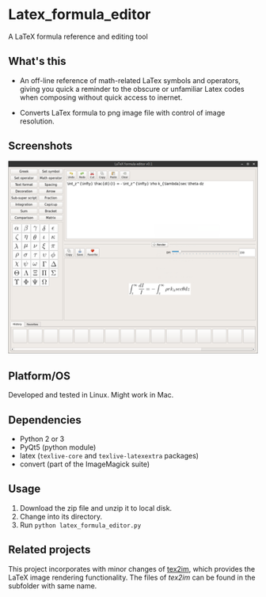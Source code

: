 # Latex_formula_editor

A LaTeX formula reference and editing tool

## What's this

* An off-line reference of math-related LaTex symbols and operators, giving you quick a
reminder to the obscure or unfamiliar Latex codes when composing without quick access to inernet.

* Converts LaTex formula to png image file with control of image resolution.

## Screenshots

![Screenshot 1](https://github.com/Xunius/Latex_formula_editor/blob/master/Screenshot_1.png)


## Platform/OS

Developed and tested in Linux. Might work in Mac.

## Dependencies

* Python 2 or 3
* PyQt5 (python module)
* latex (`texlive-core` and `texlive-latexextra` packages)
* convert (part of the ImageMagick suite)

## Usage

1. Download the zip file and unzip it to local disk.
2. Change into its directory. 
3. Run `python latex_formula_editor.py`


## Related projects

This project incorporates with minor changes of [tex2im](http://www.nought.de/tex2im.php), which provides the LaTeX image rendering functionality. The files of *tex2im* can be found in the subfolder with same name.


